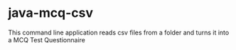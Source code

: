 # java-mcq-csv
This command line application reads csv files from a folder and turns it into a MCQ Test Questionnaire
